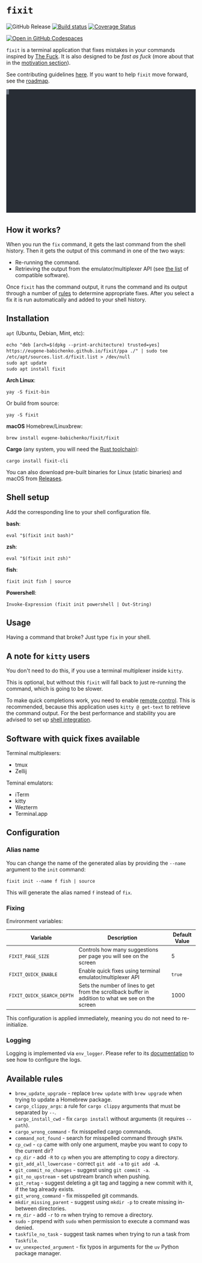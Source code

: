 # `fixit`

![GitHub Release](https://img.shields.io/github/v/release/eugene-babichenko/fixit)
[![Build status](https://github.com/eugene-babichenko/fixit/actions/workflows/tests.yml/badge.svg)](https://github.com/eugene-babichenko/fixit/actions)
[![Coverage Status](https://coveralls.io/repos/github/eugene-babichenko/fixit/badge.svg)](https://coveralls.io/github/eugene-babichenko/fixit)

[![Open in GitHub Codespaces](https://github.com/codespaces/badge.svg)](https://codespaces.new/eugene-babichenko/fixit)

`fixit` is a terminal application that fixes mistakes in your commands inspired
by [The Fuck][thefuck]. It is also designed to be _fast as fuck_ (more about
that in the [motivation section](MOTIVATION.md)).

See contributing guidelines [here](CONTRIBUTING.md). If you want to help `fixit`
move forward, see the [roadmap](ROADMAP.md).

![demo](doc/demo.svg)

## How it works?

When you run the `fix` command, it gets the last command from the shell history.
Then it gets the output of this command in one of the two ways:

- Re-running the command.
- Retrieving the output from the emulator/multiplexer API (see
  [the list](#software-with-quick-fixes-available) of compatible software).

Once `fixit` has the command output, it runs the command and its output through
a number of [rules](#available-rules) to determine appropriate fixes. After you
select a fix it is run automatically and added to your shell history.

## Installation

`apt` (Ubuntu, Debian, Mint, etc):

    echo "deb [arch=$(dpkg --print-architecture) trusted=yes] https://eugene-babichenko.github.io/fixit/ppa ./" | sudo tee /etc/apt/sources.list.d/fixit.list > /dev/null
    sudo apt update
    sudo apt install fixit

**Arch Linux**:

    yay -S fixit-bin

Or build from source:

    yay -S fixit

**macOS** Homebrew/Linuxbrew:

    brew install eugene-babichenko/fixit/fixit

**Cargo** (any system, you will need the [Rust toolchain][rust]):

    cargo install fixit-cli

You can also download pre-built binaries for Linux (static binaries) and macOS
from [Releases][releases].

## Shell setup

Add the corresponding line to your shell configuration file.

**bash**:

    eval "$(fixit init bash)"

**zsh**:

    eval "$(fixit init zsh)"

**fish**:

    fixit init fish | source

**Powershell**:

    Invoke-Expression (fixit init powershell | Out-String)

## Usage

Having a command that broke? Just type `fix` in your shell.

## A note for `kitty` users

You don't need to do this, if you use a terminal multiplexer inside `kitty`.

This is optional, but without this `fixit` will fall back to just re-running the
command, which is going to be slower.

To make quick completions work, you need to enable [remote
control][kitty-remote]. This is recommended, because this application uses
`kitty @ get-text` to retrieve the command output. For the best performance and
stability you are advised to set up [shell integration][kitty-sh-i].

## Software with quick fixes available

Terminal multiplexers:

- tmux
- Zellij

Teminal emulators:

- iTerm
- kitty
- Wezterm
- Terminal.app

## Configuration

### Alias name

You can change the name of the generated alias by providing the `--name`
argument to the `init` command:

    fixit init --name f fish | source

This will generate the alias named `f` instead of `fix`.

### Fixing

Environment variables:

| Variable                   | Description                                                                                         | Default Value |
| -------------------------- | --------------------------------------------------------------------------------------------------- | ------------- |
| `FIXIT_PAGE_SIZE`          | Controls how many suggestions per page you will see on the screen                                   | 5             |
| `FIXIT_QUICK_ENABLE`       | Enable quick fixes using terminal emulator/multiplexer API                                          | `true`        |
| `FIXIT_QUICK_SEARCH_DEPTH` | Sets the number of lines to get from the scrollback buffer in addition to what we see on the screen | 1000          |

This configuration is applied immediately, meaning you do not need to
re-initialize.

### Logging

Logging is implemented via `env_logger`. Please refer to its
[documentation][env-logger] to see how to configure the logs.

## Available rules

- `brew_update_upgrade` - replace `brew update` with `brew upgrade` when trying
  to update a Homebrew package.
- `cargo_clippy_args`: a rule for `cargo clippy` arguments that must be
  separated by `--`.
- `cargo_install_cwd` - fix `cargo install` without arguments (it requires
  `--path`).
- `cargo_wrong_command` - fix misspelled cargo commands.
- `command_not_found` - search for misspelled command through `$PATH`.
- `cp_cwd` - `cp` came with only one argument, maybe you want to copy to the
  current dir?
- `cp_dir` - add `-R` to `cp` when you are attempting to copy a directory.
- `git_add_all_lowercase` - correct `git add -a` to `git add -A`.
- `git_commit_no_changes` - suggest using `git commit -a`.
- `git_no_upstream` - set upstream branch when pushing.
- `git_retag` - suggest deleting a git tag and tagging a new commit with it, if
  the tag already exists.
- `git_wrong_command` - fix misspelled git commands.
- `mkdir_missing_parent` - suggest using `mkdir -p` to create missing in-between
  directories.
- `rm_dir` - add `-r` to `rm` when trying to remove a directory.
- `sudo` - prepend with `sudo` when permission to execute a command was denied.
- `taskfile_no_task` - suggest task names when trying to run a task from
  `Taskfile`.
- `uv_unexpected_argument` - fix typos in arguments for the `uv` Python package
  manager.

[thefuck]: https://github.com/nvbn/thefuck
[rust]: https://www.rust-lang.org/tools/install
[env-logger]:
  https://docs.rs/env_logger/latest/env_logger/index.html#enabling-logging
[kitty-remote]:
  https://sw.kovidgoyal.net/kitty/conf/#opt-kitty.allow_remote_control
[kitty-sh-i]: https://sw.kovidgoyal.net/kitty/shell-integration/
[releases]: https://github.com/eugene-babichenko/fixit/releases
